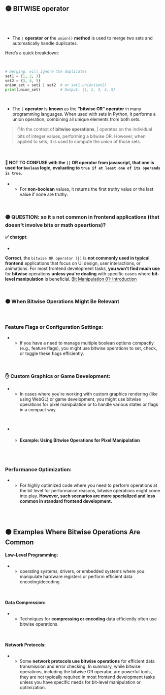 
## 🟡 BITWISE operator

<br>

<br>

-   The `|` **operator** **or** the `union()` **method** is used to merge two sets and automatically handle duplicates.

Here’s a quick breakdown:

<br>

```python
# merging, will ignore the duplicates
set1 = {1, 2, 3}
set2 = {3, 4, 5}
union_set = set1 | set2  # or set1.union(set2)
print(union_set)         # Output: {1, 2, 3, 4, 5}

```

<br>

- The `|` **operator** is **known** as the **"bitwise OR" operator** in many programming languages. When used with sets in Python, it performs a union operation, combining all unique elements from both sets.

> ✋In the context of **bitwise operations**, | operates on the individual bits of integer values, performing a bitwise OR. However, when applied to sets, it is used to compute the union of those sets.

<br>

#### 🔴 NOT TO CONFUSE with the `||` **OR** operator from javascript, that one is used for `boolean` logic, evaluating to `true if at least one of its operands is true`.

- - For **non-boolean** values, it returns the first truthy value or the last value if none are truthy.

<br>

### 🟣 QUESTION: so it s not common in frontend applications (that doesn't involve bits or math opeartions)?

#### ✅ chatgpt:

-
**Correct**, the `bitwise OR operator (|)` is **not commonly used in typical frontend** applications that focus on UI design, user interactions, or animations. For most frontend development tasks, **you won't find much use** for **bitwise** operations **unless you're dealing** with specific cases where **bit-level manipulation**  is beneficial. [Bit Manipulation 01: Introduction](https://youtu.be/uUtb0BaeosQ?si=SD3NqOeSLQBWJVnb)

<br>


### 🟠 When Bitwise Operations Might Be Relevant

<br>

### Feature Flags or Configuration Settings:

- - If you have a need to manage multiple boolean options compactly (e.g., feature flags), you might use bitwise operations to set, check, or toggle these flags efficiently.


<br>

### ✋ Custom Graphics or Game Development:

- - In cases where you're working with custom graphics rendering (like using WebGL) or game development, you might use bitwise operations for pixel manipulation or to handle various states or flags in a compact way.

<br>

- - #### Example: Using Bitwise Operations for Pixel Manipulation



<br>
<br>

### Performance Optimization:

- - For highly optimized code where you need to perform operations at the bit level for performance reasons, bitwise operations might come into play. **However, such scenarios are more specialized and less common in standard frontend development.**


<br>
<br>

## 🟠 Examples Where Bitwise Operations Are Common


#### Low-Level Programming:

- - operating systems, drivers, or embedded systems where you manipulate hardware registers or perform efficient data encoding/decoding.


<br>


#### Data Compression:

- - Techniques for **compressing or encoding** data efficiently often use bitwise operations.


<br>

#### Network Protocols:


- - Some **network protocols use bitwise operations** for efficient data transmission and error checking.
In summary, while bitwise operations, including the bitwise OR operator, are powerful tools, they are not typically required in most frontend development tasks unless you have specific needs for bit-level manipulation or optimization.